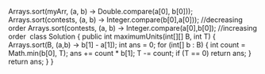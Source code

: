 Arrays.sort(myArr, (a, b) -> Double.compare(a[0], b[0]));
Arrays.sort(contests, (a, b) -> Integer.compare(b[0],a[0])); //decreasing order
Arrays.sort(contests, (a, b) -> Integer.compare(a[0],b[0]); //increasing order
​
class Solution {
public int maximumUnits(int[][] B, int T) {
Arrays.sort(B, (a,b) -> b[1] - a[1]);
int ans = 0;
for (int[] b : B) {
int count = Math.min(b[0], T);
ans += count * b[1];
T -= count;
if (T == 0) return ans;
}
return ans;
}
}